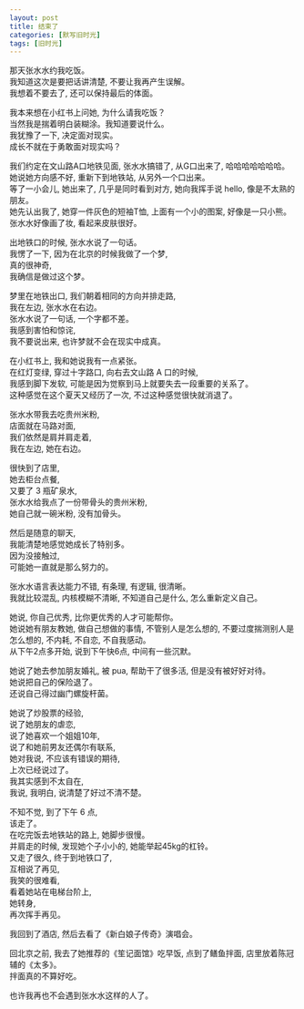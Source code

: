 ```yaml
---
layout: post
title: 结束了
categories: [默写旧时光]
tags: [旧时光]
---
```

那天张水水约我吃饭。   
我知道这次是要把话讲清楚, 不要让我再产生误解。   
我想着不要去了, 还可以保持最后的体面。   

我本来想在小红书上问她, 为什么请我吃饭？   
当然我是揣着明白装糊涂。我知道要说什么。   
我犹豫了一下, 决定面对现实。     
成长不就在于勇敢面对现实吗？  

我们约定在文山路A口地铁见面, 张水水搞错了, 从G口出来了, 哈哈哈哈哈哈哈。  
她说她方向感不好, 重新下到地铁站, 从另外一个口出来。   
等了一小会儿, 她出来了, 几乎是同时看到对方, 她向我挥手说 hello, 像是不太熟的朋友。   
她先认出我了, 她穿一件灰色的短袖T恤, 上面有一个小的图案, 好像是一只小熊。  
张水水好像画了妆, 看起来皮肤很好。     

出地铁口的时候, 张水水说了一句话。    
我愣了一下, 因为在北京的时候我做了一个梦,   
真的很神奇,  
我确信是做过这个梦。

梦里在地铁出口, 我们朝着相同的方向并排走路,   
我在左边, 张水水在右边。    
张水水说了一句话, 一个字都不差。      
我感到害怕和惊诧,   
我不要说出来, 也许梦就不会在现实中成真。  
  
在小红书上, 我和她说我有一点紧张。   
在红灯变绿, 穿过十字路口, 向右去文山路 A 口的时候,   
我感到脚下发软, 可能是因为觉察到马上就要失去一段重要的关系了。   
这种感觉在这个夏天又经历了一次, 不过这种感觉很快就消退了。  

张水水带我去吃贵州米粉,   
店面就在马路对面,   
我们依然是肩并肩走着,   
我在左边, 她在右边。   

很快到了店里,  
她去柜台点餐,   
又要了 3 瓶矿泉水,   
张水水给我点了一份带骨头的贵州米粉,   
她自己就一碗米粉, 没有加骨头。  

然后是随意的聊天,   
我能清楚地感觉她成长了特别多。   
因为没接触过,   
可能她一直就是那么努力的。  

张水水语言表达能力不错, 有条理, 有逻辑, 很清晰。  
我就比较混乱, 内核模糊不清晰, 不知道自己是什么, 怎么重新定义自己。  

她说, 你自己优秀, 比你更优秀的人才可能帮你。     
她说她有朋友教她, 做自己想做的事情, 不管别人是怎么想的, 不要过度揣测别人是怎么想的, 不内耗, 不自恋, 不自我感动。   
从下午2点多开始, 说到下午快6点, 中间有一些沉默。   

她说了她去参加朋友婚礼, 被 pua, 帮助干了很多活, 但是没有被好好对待。  
她说把自己的保险退了。  
还说自己得过幽门螺旋杆菌。   

她说了炒股票的经验,   
说了她朋友的虐恋,    
说了她喜欢一个姐姐10年,    
说了和她前男友还偶尔有联系,   
她对我说, 不应该有错误的期待,   
上次已经说过了。  
我其实感到不太自在,   
我说, 我明白, 说清楚了好过不清不楚。

不知不觉, 到了下午 6 点,   
该走了。  
在吃完饭去地铁站的路上, 她脚步很慢。   
并肩走的时候, 发现她个子小小的, 她能举起45kg的杠铃。    
又走了很久, 终于到地铁口了,   
互相说了再见,   
我笑的很难看,   
看着她站在电梯台阶上,   
她转身,   
再次挥手再见。

我回到了酒店, 然后去看了《新白娘子传奇》演唱会。

回北京之前, 我去了她推荐的《笙记面馆》吃早饭, 点到了鳝鱼拌面, 店里放着陈冠辅的《太多》。  
拌面真的不算好吃。  
 
也许我再也不会遇到张水水这样的人了。
